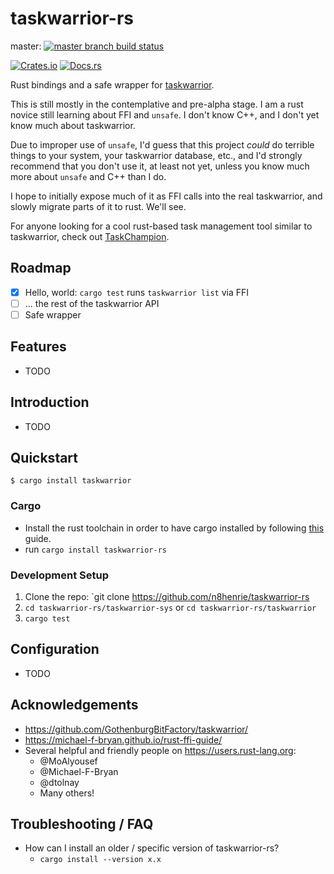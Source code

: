 # taskwarrior-rs

master: [![master branch build status](https://github.com/n8henrie/taskwarrior-rs/actions/workflows/ci.yml/badge.svg?branch=master)](https://github.com/n8henrie/taskwarrior-rs/actions/workflows/ci.yml)
<!-- dev: [![dev branch build status](https://github.com/n8henrie/taskwarrior-rs/actions/workflows/ci.yml/badge.svg?branch=dev)](https://github.com/n8henrie/taskwarrior-rs/actions/workflows/ci.yml) -->

[![Crates.io](https://img.shields.io/crates/v/taskwarrior-rs.svg)](https://crates.io/crates/taskwarrior-rs)
[![Docs.rs](https://docs.rs/taskwarrior-rs/badge.svg)](https://docs.rs/taskwarrior-rs)

Rust bindings and a safe wrapper for [taskwarrior].

This is still mostly in the contemplative and pre-alpha stage. I am a rust
novice still learning about FFI and `unsafe`. I don't know C++, and I don't yet
know much about taskwarrior.

Due to improper use of `unsafe`, I'd guess that this project *could* do
terrible things to your system, your taskwarrior database, etc., and I'd
strongly recommend that you don't use it, at least not yet, unless you know
much more about `unsafe` and C++ than I do.

I hope to initially expose much of it as FFI calls into the real taskwarrior,
and slowly migrate parts of it to rust. We'll see.

For anyone looking for a cool rust-based task management tool similar to
taskwarrior, check out
[TaskChampion](https://github.com/taskchampion/taskchampion).

## Roadmap

- [x] Hello, world: `cargo test` runs `taskwarrior list` via FFI
- [ ] ... the rest of the taskwarrior API
- [ ] Safe wrapper

## Features

- TODO

## Introduction

- TODO

## Quickstart

```console
$ cargo install taskwarrior
```

### Cargo

* Install the rust toolchain in order to have cargo installed by following
  [this](https://www.rust-lang.org/tools/install) guide.
* run `cargo install taskwarrior-rs`

### Development Setup

1. Clone the repo: `git clone https://github.com/n8henrie/taskwarrior-rs
1. `cd taskwarrior-rs/taskwarrior-sys` or `cd taskwarrior-rs/taskwarrior`
1. `cargo test`

## Configuration

- TODO

## Acknowledgements

- <https://github.com/GothenburgBitFactory/taskwarrior/>
- <https://michael-f-bryan.github.io/rust-ffi-guide/>
- Several helpful and friendly people on <https://users.rust-lang.org>:
  - @MoAlyousef
  - @Michael-F-Bryan
  - @dtolnay
  - Many others!

## Troubleshooting / FAQ

- How can I install an older / specific version of taskwarrior-rs?
    - `cargo install --version x.x`

[taskwarrior]: https://github.com/GothenburgBitFactory/taskwarrior/
